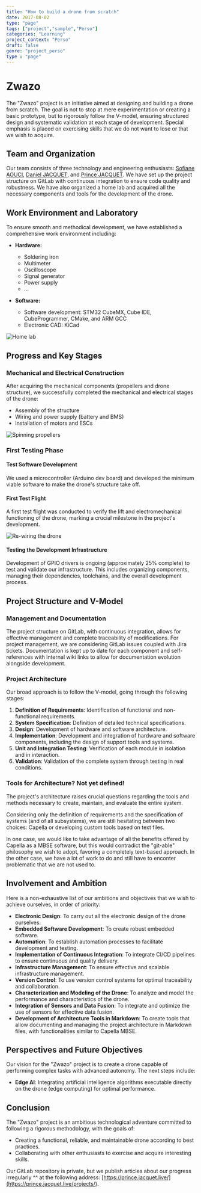 ```yaml
---
title: "How to build a drone from scratch"
date: 2017-08-02
type: "page"
tags: ["project","sample","Perso"]
categories: "Learning"
project_context: "Perso"
draft: false
genre: "project_perso"
type : "page"
---
```


# Zwazo

The "Zwazo" project is an initiative aimed at designing and building a drone from scratch. The goal is not to stop at mere experimentation or creating a basic prototype, but to rigorously follow the V-model, ensuring structured design and systematic validation at each stage of development. Special emphasis is placed on exercising skills that we do not want to lose or that we wish to acquire.

## Team and Organization

Our team consists of three technology and engineering enthusiasts: [Sofiane AOUCI](https://fr.linkedin.com/in/sofiane-aouci), [Daniel JACQUET](https://www.linkedin.com/in/jacquet-daniel-ba3653214/), and [Prince JACQUET](https://www.linkedin.com/in/prince-jacquet/).
We have set up the project structure on GitLab with continuous integration to ensure code quality and robustness.
We have also organized a home lab and acquired all the necessary components and tools for the development of the drone.

## Work Environment and Laboratory

To ensure smooth and methodical development, we have established a comprehensive work environment including:

- **Hardware:**
    - Soldering iron
    - Multimeter
    - Oscilloscope
    - Signal generator
    - Power supply
    - ...

- **Software:**
    - Software development: STM32 CubeMX, Cube IDE, CubeProgrammer, CMake, and ARM GCC
    - Electronic CAD: KiCad

![Home lab](/img/lab1_PXL_20240717_094138337.jpg)

## Progress and Key Stages

### Mechanical and Electrical Construction

After acquiring the mechanical components (propellers and drone structure), we successfully completed the mechanical and electrical stages of the drone:

- Assembly of the structure
- Wiring and power supply (battery and BMS)
- Installation of motors and ESCs

![Spinning propellers](/img/ezgif-2-a4b22c9f0d.gif)

### First Testing Phase

#### Test Software Development

We used a microcontroller (Arduino dev board) and developed the minimum viable software to make the drone's structure take off.

#### First Test Flight

A first test flight was conducted to verify the lift and electromechanical functioning of the drone, marking a crucial milestone in the project's development.


![Re-wiring the drone](/img/rewiring_drone_PXL_20240717_094106382.jpg)

#### Testing the Development Infrastructure

Development of GPIO drivers is ongoing (approximately 25% complete) to test and validate our infrastructure. This includes organizing components, managing their dependencies, toolchains, and the overall development process.

## Project Structure and V-Model

### Management and Documentation

The project structure on GitLab, with continuous integration, allows for effective management and complete traceability of modifications. For project management, we are considering GitLab issues coupled with Jira tickets. Documentation is kept up to date for each component and self-references with internal wiki links to allow for documentation evolution alongside development.

### Project Architecture

Our broad approach is to follow the V-model, going through the following stages:

1. **Definition of Requirements**: Identification of functional and non-functional requirements.
2. **System Specification**: Definition of detailed technical specifications.
3. **Design**: Development of hardware and software architecture.
4. **Implementation**: Development and integration of hardware and software components, including the design of support tools and systems.
5. **Unit and Integration Testing**: Verification of each module in isolation and in interaction.
6. **Validation**: Validation of the complete system through testing in real conditions.

### Tools for Architecture? Not yet defined!

The project's architecture raises crucial questions regarding the tools and methods necessary to create, maintain, and evaluate the entire system.

Considering only the definition of requirements and the specification of systems (and of all subsystems), we are still hesitating between two choices: Capella or developing custom tools based on text files.

In one case, we would like to take advantage of all the benefits offered by Capella as a MBSE software, but this would contradict the "git-able" philosophy we wish to adopt, favoring a completely text-based approach.
In the other case, we have a lot of work to do and still have to enconter problematic that we are not used to.

## Involvement and Ambition

Here is a non-exhaustive list of our ambitions and objectives that we wish to achieve ourselves, in order of priority:

- **Electronic Design**: To carry out all the electronic design of the drone ourselves.
- **Embedded Software Development**: To create robust embedded software.
- **Automation**: To establish automation processes to facilitate development and testing.
- **Implementation of Continuous Integration**: To integrate CI/CD pipelines to ensure continuous and quality delivery.
- **Infrastructure Management**: To ensure effective and scalable infrastructure management.
- **Version Control**: To use version control systems for optimal traceability and collaboration.
- **Characterization and Modeling of the Drone**: To analyze and model the performance and characteristics of the drone.
- **Integration of Sensors and Data Fusion**: To integrate and optimize the use of sensors for effective data fusion.
- **Development of Architecture Tools in Markdown**: To create tools that allow documenting and managing the project architecture in Markdown files, with functionalities similar to Capella MBSE.

## Perspectives and Future Objectives

Our vision for the "Zwazo" project is to create a drone capable of performing complex tasks with advanced autonomy. The next steps include:

- **Edge AI**: Integrating artificial intelligence algorithms executable directly on the drone (edge computing) for optimal performance.

## Conclusion

The "Zwazo" project is an ambitious technological adventure committed to following a rigorous methodology, with the goals of:

- Creating a functional, reliable, and maintainable drone according to best practices.
- Collaborating with other enthusiasts to exercise and acquire interesting skills.

Our GitLab repository is private, but we publish articles about our progress irregularly ^^ at the following address: [https://prince.jacquet.live/](https://prince.jacquet.live/projects/).